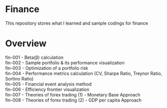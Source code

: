 # Finance
This repository stores what I learned and sample codings for finance

# Overview
fin-001 - Beta(β) calculation<br>
fin-002 - Sample portfolio & its performance visualization<br>
fin-003 - Optimization of a portfolio risk<br>
fin-004 - Performance metrics calculation (CV, Sharpe Ratio, Treynor Ratio, Sortino Ratio)<br>
fin-005 - Financial event analysis method<br>
fin-006 - Efficiency frontier visualization<br>
fin-007 - Theories of forex trading (1) - Monetary Base Approach<br>
fin-008 - Theories of forex trading (2) - GDP per capita Approach
